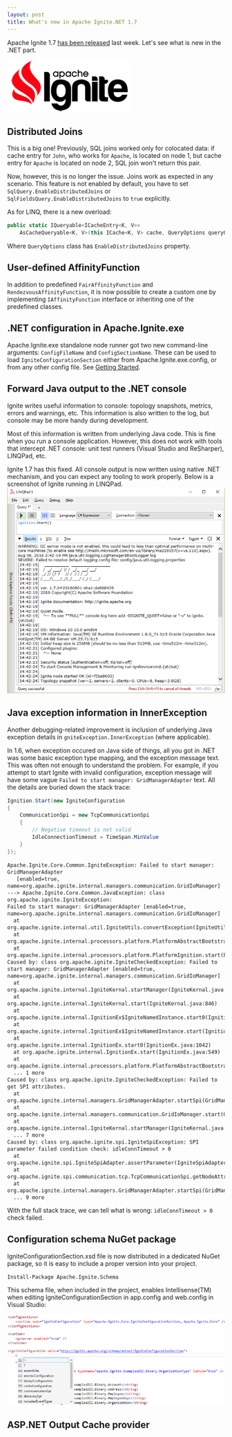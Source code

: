 ```yaml
---
layout: post
title: What's new in Apache Ignite.NET 1.7
---
```


Apache Ignite 1.7 [has been released](https://ignite.apache.org/news.html#release-1.7.0) last week. Let's see what is new in the .NET part.

![ignite logo](../images/ignite_logo.png)

## Distributed Joins
This is a big one! Previously, SQL joins worked only for colocated data: if cache entry for `John`, who works for `Apache`, is located on node 1, but cache entry for `Apache` is located on node 2, SQL join won't return this pair.

Now, however, this is no longer the issue. Joins work as expected in any scenario.
This feature is not enabled by default, you have to set `SqlQuery.EnableDistributedJoins` or `SqlFieldsQuery.EnableDistributedJoins` to `true` explicitly.

As for LINQ, there is a new overload:

```cs
public static IQueryable<ICacheEntry<K, V>>
    AsCacheQueryable<K, V>(this ICache<K, V> cache, QueryOptions queryOptions)
```

Where `QueryOptions` class has `EnableDistributedJoins` property.

## User-defined AffinityFunction

In addition to predefined `FairAffinityFunction` and `RendezvousAffinityFunction`, it is now possible to create a custom one by implementing `IAffinityFunction` interface or inheriting one of the predefined classes.

## .NET configuration in Apache.Ignite.exe

Apache.Ignite.exe standalone node runner got two new command-line arguments: `ConfigFileName` and `ConfigSectionName`. These can be used to load `IgniteConfigurationSection` either from Apache.Ignite.exe.config, or from any other config file.
See [Getting Started](https://apacheignite-net.readme.io/docs/getting-started-2#section-using-app-config).

## Forward Java output to the .NET console

Ignite writes useful information to console: topology snapshots, metrics, errors and warnings, etc. This information is also written to the log, but console may be more handy during development.

Most of this information is written from underlying Java code. This is fine when you run a console application. However, this does not work with tools that intercept .NET console: unit test runners (Visual Studio and ReSharper), LINQPad, etc.

Ignite 1.7 has this fixed. All console output is now written using native .NET mechanism, and you can expect any tooling to work properly. Below is a screenshot of Ignite running in LINQPad.
![Ignite in LINQPad](../images/2016-08-08-Whats-New-In-Ignite-Net-1-7.1/linqpad-output.png)

## Java exception information in InnerException

Another debugging-related improvement is inclusion of underlying Java exception details in `gniteException.InnerException` (where applicable).

In 1.6, when exception occured on Java side of things, all you got in .NET was some basic exception type mapping, and the exception message text.
This was often not enough to understand the problem.
For example, if you attempt to start Ignite with invalid configuration, exception message will have some vague `Failed to start manager: GridManagerAdapter` text. All the details are buried down the stack trace:

```cs
Ignition.Start(new IgniteConfiguration
{
    CommunicationSpi = new TcpCommunicationSpi
    {
        // Negative timeout is not valid
        IdleConnectionTimeout = TimeSpan.MinValue
    }
});
```

```text
Apache.Ignite.Core.Common.IgniteException: Failed to start manager: GridManagerAdapter
   [enabled=true, name=org.apache.ignite.internal.managers.communication.GridIoManager]
---> Apache.Ignite.Core.Common.JavaException: class org.apache.ignite.IgniteException: 
Failed to start manager: GridManagerAdapter [enabled=true, name=org.apache.ignite.internal.managers.communication.GridIoManager]
  at org.apache.ignite.internal.util.IgniteUtils.convertException(IgniteUtils.java:908)
  at org.apache.ignite.internal.processors.platform.PlatformAbstractBootstrap.start(PlatformAbstractBootstrap.java:48)
  at org.apache.ignite.internal.processors.platform.PlatformIgnition.start(PlatformIgnition.java:76)
Caused by: class org.apache.ignite.IgniteCheckedException: Failed to start manager: GridManagerAdapter [enabled=true, name=org.apache.ignite.internal.managers.communication.GridIoManager]
  at org.apache.ignite.internal.IgniteKernal.startManager(IgniteKernal.java:1576)
  at org.apache.ignite.internal.IgniteKernal.start(IgniteKernal.java:846)
  at org.apache.ignite.internal.IgnitionEx$IgniteNamedInstance.start0(IgnitionEx.java:1739)
  at org.apache.ignite.internal.IgnitionEx$IgniteNamedInstance.start(IgnitionEx.java:1589)
  at org.apache.ignite.internal.IgnitionEx.start0(IgnitionEx.java:1042)
  at org.apache.ignite.internal.IgnitionEx.start(IgnitionEx.java:549)
  at org.apache.ignite.internal.processors.platform.PlatformAbstractBootstrap.start(PlatformAbstractBootstrap.java:43)
  ... 1 more
Caused by: class org.apache.ignite.IgniteCheckedException: Failed to get SPI attributes.
  at org.apache.ignite.internal.managers.GridManagerAdapter.startSpi(GridManagerAdapter.java:248)
  at org.apache.ignite.internal.managers.communication.GridIoManager.start(GridIoManager.java:258)
  at org.apache.ignite.internal.IgniteKernal.startManager(IgniteKernal.java:1571)
  ... 7 more
Caused by: class org.apache.ignite.spi.IgniteSpiException: SPI parameter failed condition check: idleConnTimeout > 0
  at org.apache.ignite.spi.IgniteSpiAdapter.assertParameter(IgniteSpiAdapter.java:344)
  at org.apache.ignite.spi.communication.tcp.TcpCommunicationSpi.getNodeAttributes(TcpCommunicationSpi.java:1419)
  at org.apache.ignite.internal.managers.GridManagerAdapter.startSpi(GridManagerAdapter.java:231)
  ... 9 more
```

With the full stack trace, we can tell what is wrong: `idleConnTimeout > 0` check failed.

## Configuration schema NuGet package

IgniteConfigurationSection.xsd file is now distributed in a dedicated NuGet package, so it is easy to include a proper version into your project.

```text
Install-Package Apache.Ignite.Schema
```

This schema file, when included in the project, enables Intellisense(TM) when editing IgniteConfigurationSection in app.config and web.config in Visual Studio:

![IgniteConfigurationSection IntelliSense](../images/2016-08-08-Whats-New-In-Ignite-Net-1-7.1/xsd-autocomplete.png)

## ASP.NET Output Cache provider
